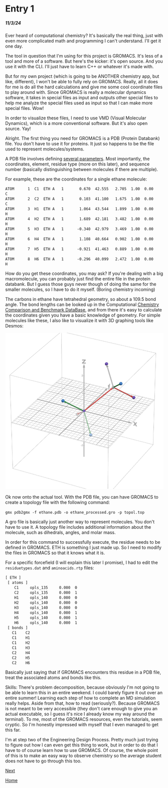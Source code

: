# Entry 1
##### 11/3/24

Ever heard of computational chemistry? It's basically the real thing, just with even more complicated math and programming I can't understand. I'll get it one day.

The tool in question that I'm using for this project is GROMACS. It's less of a tool and more of a software. But here's the kicker: it's open source. And you use it with the CLI. I'll just have to learn C++ or whatever it's made with. 

But for my own project (which is going to be ANOTHER chemistry app, but like, different), I won't be able to fully rely on GROMACS. Really, all it does for me is do all the hard calculations and give me some cool coordinate files to play around with. Since GROMACS is really a molecular dynamics software, it takes in special files as input and outputs other special files to help me analyze the special files used as input so that I can make more special files. Wow!

In order to visualize these files, I need to use VMD (Visual Molecular Dynamics), which is a more conventional software. But it's also open source. Yay!

Alright. The first thing you need for GROMACS is a PDB (Protein Databank) file. You don't have to use it for proteins. It just so happens to be the file used to represent molecules/systems.

A PDB file involves defining [several parameters](https://www.cgl.ucsf.edu/chimera/docs/UsersGuide/tutorials/pdbintro.html). Most importantly, the coordinates, element, residue type (more on this later), and sequence number (basically distinguishing between molecules if there are multiple).

For example, these are the coordinates for a single ethane molecule: 

```
ATOM      1  C1  ETH A   1       0.670  42.555   2.705  1.00  0.00           C
ATOM      2  C2  ETH A   1       0.103  41.100   1.675  1.00  0.00           C
ATOM      3  H1  ETH A   1       1.064  43.544   1.899  1.00  0.00           H
ATOM      4  H2  ETH A   1       1.689  42.181   3.482  1.00  0.00           H
ATOM      5  H3  ETH A   1      -0.340  42.979   3.469  1.00  0.00           H
ATOM      6  H4  ETH A   1       1.108  40.664   0.902  1.00  0.00           H
ATOM      7  H5  ETH A   1      -0.921  41.463   0.889  1.00  0.00           H
ATOM      8  H6  ETH A   1      -0.296  40.099   2.472  1.00  0.00           H
```

How do you get these coordinates, you may ask? If you're dealing with a big macromolecule, you can probably just find the entire file in the protein databank. But I guess those guys never though of doing the same for the smaller molecules, so I have to do it myself. (Boring chemistry incoming)

The carbons in ethane have tetrahedral geometry, so about a 109.5 bond angle. The bond lengths can be looked up in the Computational [Chemistry Comparison and Benchmark DataBase](https://cccbdb.nist.gov/exp2x.asp?casno=74840&charge=0), and from there it's easy to calculate the coordinates given you have a basic knowledge of geometry. For simple molecules like these, I also like to visualize it with 3D graphing tools like Desmos:

![3D Graph of Ethane](../img/ethane3d.png)

Ok now onto the actual tool. With the PDB file, you can have GROMACS to create a topology file with the following command: 

`gmx pdb2gmx -f ethane.pdb -o ethane_processed.gro -p topol.top`

A gro file is basically just another way to represent molecules. You don't have to use it. A topology file includes additional information about the molecule, such as dihedrals, angles, and molar mass.

In order for this command to successfully execute, the residue needs to be defined in GROMACS. ETH is something I just made up. So I need to modify the files in GROMACS so that it knows what it is. 

For a specific forcefield (I will explain this later I promise), I had to edit the `residuetypes.dat` and `aminoacids.rtp` files:

```
[ ETH ]
 [ atoms ]
    C1     opls_135     0.000  0
    C2     opls_135     0.000  1
    H1     opls_140     0.000  0
    H2     opls_140     0.000  0
    H3     opls_140     0.000  0
    H4     opls_140     0.000  1
    H5     opls_140     0.000  1
    H6     opls_140     0.000  1
 [ bonds ]
   C1    C2
   C1    H1
   C1    H2
   C1    H3
   C2    H4
   C2    H5
   C2    H6
```

Basically just saying that if GROMACS encounters this residue in a PDB file, treat the associated atoms and bonds like this.

Skills: There's problem decomposition, because obviously I'm not going to be able to learn this in an entire weekend. I could barely figure it out over an entire summer! Learning each step of how to complete an MD simulation really helps. Aside from that, how to read (seriously?). Because GROMACS is not meant to be very accessible (they don't care enough to give you an actual executable, so I guess it's nice I already know my way around the terminal). To me, most of the GROMACS resources, even the tutorials, seem cryptic. So I'm honestly impressed with myself that I even managed to get this far. 

I'm at step two of the Engineering Design Process. Pretty much just trying to figure out how I can even get this thing to work, but in order to do that I have to of course learn how to use GROMACS. Of course, the whole point of this is to make an easy way to observe chemistry so the average student does not have to go through this too. 

[Next](entry02.md)

[Home](../README.md)